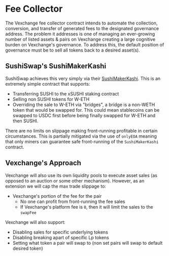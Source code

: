 # Fee Collector

The Vexchange fee collector contract intends to automate the collection,
conversion, and transfer of generated fees to the designated governance address.
The problem it addresses is one of managing an ever-growing number of listed
assets & pairs on Vexchange creating a large cognitive burden on Vexchange's
governance. To address this, the default position of governance must be to sell
all tokens back to a desired asset(s).

## SushiSwap's SushiMakerKashi

SushiSwap achieves this very simply via their [SushiMakerKashi](
https://github.com/sushiswap/sushiswap/blob/canary/contracts/SushiMakerKashi.sol
). This is an extremely simple contract that supports:

- Transferring SUSHI to the xSUSHI staking contract
- Selling non SUSHI tokens for W-ETH
- Overriding the sale to W-ETH via "bridges", a bridge is a non-WETH token that
  would be swapped for. This could mean stablecoins can be swapped to USDC first
  before being finally swapped for W-ETH and then SUSHI.

There are no limits on slippage making front-running profitable in certain
circumstances. This is partially mitigated via the use of `onlyEOA` meaning that
only miners can guarantee safe front-running of the `SushiMakerKashi` contract.

## Vexchange's Approach

Vexchange will also use its own liquidity pools to execute asset sales (as opposed
to an auction or some other mechanism). However, as an extension we will cap the
max trade slippage to:

- Vexchange's portion of the fee for the pair
  - No one can profit from front-running the fee sales
  - If Vexchange's platform fee is `0`, then it will limit the sales to the
    `swapFee`

Vexchange will also support:

- Disabling sales for specific underlying tokens
- Disabling breaking apart of specific Lp tokens
- Setting what token a pair will swap to (non set pairs will swap to default
  desired token)
